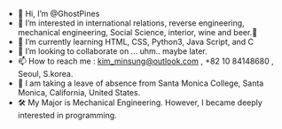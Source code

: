 - 👋 Hi, I’m @GhostPines
- 👀 I’m interested in international relations, reverse engineering, mechanical engineering, Social Science, interior, wine and beer.🍻
- 🌱 I’m currently learning HTML, CSS, Python3, Java Script, and C
- 💞️ I’m looking to collaborate on ... uhm.. maybe later.
- 📫 How to reach me : kim_minsung@outlook.com , +82 10 84148680 , Seoul, S.korea.
- 🏯 I am taking a leave of absence from Santa Monica College, Santa Monica, California, United States.
- 🛠 My Major is Mechanical Engineering.  However, I became deeply interested in programming.



